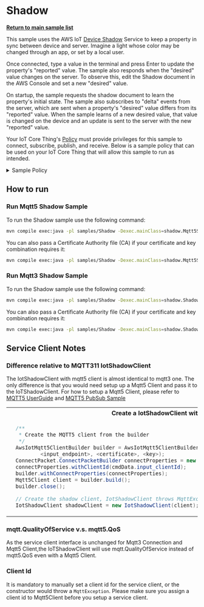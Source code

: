 # Shadow

[**Return to main sample list**](../README.md)

This sample uses the AWS IoT [Device Shadow](https://docs.aws.amazon.com/iot/latest/developerguide/iot-device-shadows.html) Service to keep a property in sync between device and server. Imagine a light whose color may be changed through an app, or set by a local user.

Once connected, type a value in the terminal and press Enter to update the property's "reported" value. The sample also responds when the "desired" value changes on the server. To observe this, edit the Shadow document in the AWS Console and set a new "desired" value.

On startup, the sample requests the shadow document to learn the property's initial state. The sample also subscribes to "delta" events from the server, which are sent when a property's "desired" value differs from its "reported" value. When the sample learns of a new desired value, that value is changed on the device and an update is sent to the server with the new "reported" value.

Your IoT Core Thing's [Policy](https://docs.aws.amazon.com/iot/latest/developerguide/iot-policies.html) must provide privileges for this sample to connect, subscribe, publish, and receive. Below is a sample policy that can be used on your IoT Core Thing that will allow this sample to run as intended.

<details>
<summary>Sample Policy</summary>
<pre>
{
  "Version": "2012-10-17",
  "Statement": [
    {
      "Effect": "Allow",
      "Action": [
        "iot:Publish"
      ],
      "Resource": [
        "arn:aws:iot:<b>region</b>:<b>account</b>:topic/$aws/things/<b>thingname</b>/shadow/get",
        "arn:aws:iot:<b>region</b>:<b>account</b>:topic/$aws/things/<b>thingname</b>/shadow/update"
      ]
    },
    {
      "Effect": "Allow",
      "Action": [
        "iot:Receive"
      ],
      "Resource": [
        "arn:aws:iot:<b>region</b>:<b>account</b>:topic/$aws/things/<b>thingname</b>/shadow/get/accepted",
        "arn:aws:iot:<b>region</b>:<b>account</b>:topic/$aws/things/<b>thingname</b>/shadow/get/rejected",
        "arn:aws:iot:<b>region</b>:<b>account</b>:topic/$aws/things/<b>thingname</b>/shadow/update/accepted",
        "arn:aws:iot:<b>region</b>:<b>account</b>:topic/$aws/things/<b>thingname</b>/shadow/update/rejected",
        "arn:aws:iot:<b>region</b>:<b>account</b>:topic/$aws/things/<b>thingname</b>/shadow/update/delta"
      ]
    },
    {
      "Effect": "Allow",
      "Action": [
        "iot:Subscribe"
      ],
      "Resource": [
        "arn:aws:iot:<b>region</b>:<b>account</b>:topicfilter/$aws/things/<b>thingname</b>/shadow/get/accepted",
        "arn:aws:iot:<b>region</b>:<b>account</b>:topicfilter/$aws/things/<b>thingname</b>/shadow/get/rejected",
        "arn:aws:iot:<b>region</b>:<b>account</b>:topicfilter/$aws/things/<b>thingname</b>/shadow/update/accepted",
        "arn:aws:iot:<b>region</b>:<b>account</b>:topicfilter/$aws/things/<b>thingname</b>/shadow/update/rejected",
        "arn:aws:iot:<b>region</b>:<b>account</b>:topicfilter/$aws/things/<b>thingname</b>/shadow/update/delta"
      ]
    },
    {
      "Effect": "Allow",
      "Action": "iot:Connect",
      "Resource": "arn:aws:iot:<b>region</b>:<b>account</b>:client/test-*"
    }
  ]
}
</pre>

Replace with the following with the data from your AWS account:
* `<region>`: The AWS IoT Core region where you created your AWS IoT Core thing you wish to use with this sample. For example `us-east-1`.
* `<account>`: Your AWS IoT Core account ID. This is the set of numbers in the top right next to your AWS account name when using the AWS IoT Core website.
* `<thingname>`: The name of your AWS IoT Core thing you want the device connection to be associated with

Note that in a real application, you may want to avoid the use of wildcards in your ClientID or use them selectively. Please follow best practices when working with AWS on production applications using the SDK. Also, for the purposes of this sample, please make sure your policy allows a client ID of `test-*` to connect or use `--client_id <client ID here>` to send the client ID your policy supports.

</details>

## How to run

### Run Mqtt5 Shadow Sample
To run the Shadow sample use the following command:

``` sh
mvn compile exec:java -pl samples/Shadow -Dexec.mainClass=shadow.Mqtt5ShadowSample -Dexec.args="--endpoint <endpoint> --cert <path to certificate> --key <path to private key> --thing_name <thing name>"
```

You can also pass a Certificate Authority file (CA) if your certificate and key combination requires it:

``` sh
mvn compile exec:java -pl samples/Shadow -Dexec.mainClass=shadow.Mqtt5ShadowSample -Dexec.args="--endpoint <endpoint> --ca_file <path to root CA> --cert <path to certificate> --key <path to private key> --thing_name <thing name>"
```

### Run Mqtt3 Shadow Sample

To run the Shadow sample use the following command:

``` sh
mvn compile exec:java -pl samples/Shadow -Dexec.mainClass=shadow.ShadowSample -Dexec.args="--endpoint <endpoint> --cert <path to certificate> --key <path to private key> --thing_name <thing name>"
```

You can also pass a Certificate Authority file (CA) if your certificate and key combination requires it:

``` sh
mvn compile exec:java -pl samples/Shadow -Dexec.mainClass=shadow.ShadowSample -Dexec.args="--endpoint <endpoint> --ca_file <path to root CA> --cert <path to certificate> --key <path to private key> --thing_name <thing name>"
```

## Service Client Notes
### Difference relative to MQTT311 IotShadowClient
The IotShadowClient with mqtt5 client is almost identical to mqtt3 one. The only difference is that you would need setup up a Mqtt5 Client and pass it to the IoTShadowClient.
For how to setup a Mqtt5 Client, please refer to [MQTT5 UserGuide](../../documents/MQTT5_Userguide.md) and [MQTT5 PubSub Sample](../Mqtt5/PubSub/)

<table>
<tr>
<th>Create a IotShadowClient with Mqtt5</th>
<th>Create a IotShadowClient with Mqtt311</th>
</tr>
<tr>
<td>

```Java
  /**
   * Create the MQTT5 client from the builder
   */
  AwsIotMqtt5ClientBuilder builder = AwsIotMqtt5ClientBuilder.newDirectMqttBuilderWithMtlsFromPath(
          <input_endpoint>, <certificate>, <key>);
  ConnectPacket.ConnectPacketBuilder connectProperties = new ConnectPacket.ConnectPacketBuilder();
  connectProperties.withClientId(cmdData.input_clientId);
  builder.withConnectProperties(connectProperties);
  Mqtt5Client client = builder.build();
  builder.close();

  // Create the shadow client, IotShadowClient throws MqttException if service client creation failed
  IotShadowClient shadowClient = new IotShadowClient(client);
```

</td>
<td>

```Java
  /**
   * Create the MQTT3 Connection from the builder
   */
  AwsIotMqttConnectionBuilder builder = AwsIotMqttConnectionBuilder.newMtlsBuilderFromPath(<certificate>, <key>);
  builder.withClientId(cmdData.input_clientId)
         .withEndpoint(cmdData.input_endpoint);
  MqttClientConnection connection = builder.build();

  builder.close();

  // Create the shadow client
  IotShadowClient shadowClient = new IotShadowClient(connection);
```

</td>
</tr>
</table>

### mqtt.QualityOfService v.s. mqtt5.QoS
As the service client interface is unchanged for Mqtt3 Connection and Mqtt5 Client,the IoTShadowClient will use mqtt.QualityOfService instead of mqtt5.QoS even with a Mqtt5 Client.

### Client Id
It is mandatory to manually set a client id for the service client, or the constructor would throw a `MqttException`. Please make sure you assign a client id to Mqtt5Client before you setup a service client.